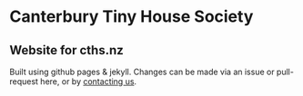 # Canterbury Tiny House Society

## Website for cths.nz

Built using github pages & jekyll. Changes can be made via an issue or pull-request here, or by [contacting us](https://forms.gle/iTKXEWcHPVdQCxxA7).

